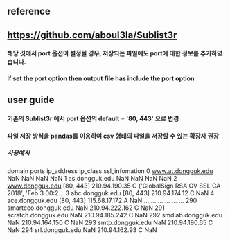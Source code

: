 ## reference
## https://github.com/aboul3la/Sublist3r
#### 해당 깃에서 port 옵션이 설정될 경우, 저장되는 파일에도 port에 대한 정보를 추가하였습니다.
#### if set the port option then output file has include the port option



## user guide
#### 기존의 Sublist3r 에서 port 옵션의 default = '80, 443' 으로 변경
#### 파일 저장 방식을 pandas를 이용하여 csv 형태의 파일을 저장할 수 있는 확장자 권장
##### 사용예시
domain	ports	ip_address	ip_class	ssl_infomation
0	www.at.dongguk.edu	NaN	NaN	NaN	NaN
1	as.dongguk.edu	NaN	NaN	NaN	NaN
2	www.dongguk.edu	[80, 443]	210.94.190.35	C	('GlobalSign RSA OV SSL CA 2018', 'Feb 3 00:2...
3	abc.dongguk.edu	[80, 443]	210.94.174.12	C	NaN
4	ace.dongguk.edu	[80, 443]	115.68.17.172	A	NaN
...	...	...	...	...	...
290	smartceo.dongguk.edu	NaN	210.94.222.162	C	NaN
291	scratch.dongguk.edu	NaN	210.94.185.242	C	NaN
292	smdlab.dongguk.edu	NaN	210.94.164.150	C	NaN
293	smtp.dongguk.edu	NaN	210.94.190.65	C	NaN
294	srl.dongguk.edu	NaN	210.94.162.93	C	NaN
